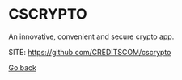 # CSCRYPTO
 
 An innovative, convenient and secure crypto app.
 
 SITE: https://github.com/CREDITSCOM/cscrypto

 [Go back](https://portable-linux-apps.github.io/apps.html)
